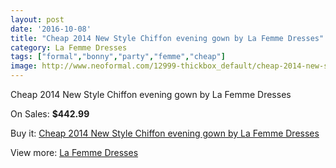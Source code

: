 ```yaml
---
layout: post
date: '2016-10-08'
title: "Cheap 2014 New Style Chiffon evening gown by La Femme Dresses"
category: La Femme Dresses
tags: ["formal","bonny","party","femme","cheap"]
image: http://www.neoformal.com/12999-thickbox_default/cheap-2014-new-style-chiffon-evening-gown-by-la-femme-dresses.jpg
---
```

Cheap 2014 New Style Chiffon evening gown by La Femme Dresses

On Sales: **$442.99**
<a href="https://www.neoformal.com/en/la-femme-dresses-2014/4548-cheap-2014-new-style-chiffon-evening-gown-by-la-femme-dresses.html"><amp-img layout="responsive" width="600" height="600" src="//www.neoformal.com/12999-thickbox_default/cheap-2014-new-style-chiffon-evening-gown-by-la-femme-dresses.jpg" alt="Cheap 2014 New Style Chiffon evening gown by La Femme Dresses 0" /></a>
<a href="https://www.neoformal.com/en/la-femme-dresses-2014/4548-cheap-2014-new-style-chiffon-evening-gown-by-la-femme-dresses.html"><amp-img layout="responsive" width="600" height="600" src="//www.neoformal.com/13000-thickbox_default/cheap-2014-new-style-chiffon-evening-gown-by-la-femme-dresses.jpg" alt="Cheap 2014 New Style Chiffon evening gown by La Femme Dresses 1" /></a>
<a href="https://www.neoformal.com/en/la-femme-dresses-2014/4548-cheap-2014-new-style-chiffon-evening-gown-by-la-femme-dresses.html"><amp-img layout="responsive" width="600" height="600" src="//www.neoformal.com/13001-thickbox_default/cheap-2014-new-style-chiffon-evening-gown-by-la-femme-dresses.jpg" alt="Cheap 2014 New Style Chiffon evening gown by La Femme Dresses 2" /></a>
<a href="https://www.neoformal.com/en/la-femme-dresses-2014/4548-cheap-2014-new-style-chiffon-evening-gown-by-la-femme-dresses.html"><amp-img layout="responsive" width="600" height="600" src="//www.neoformal.com/13002-thickbox_default/cheap-2014-new-style-chiffon-evening-gown-by-la-femme-dresses.jpg" alt="Cheap 2014 New Style Chiffon evening gown by La Femme Dresses 3" /></a>

Buy it: [Cheap 2014 New Style Chiffon evening gown by La Femme Dresses](https://www.neoformal.com/en/la-femme-dresses-2014/4548-cheap-2014-new-style-chiffon-evening-gown-by-la-femme-dresses.html "Cheap 2014 New Style Chiffon evening gown by La Femme Dresses")

View more: [La Femme Dresses](https://www.neoformal.com/en/56-la-femme-dresses-2014 "La Femme Dresses")